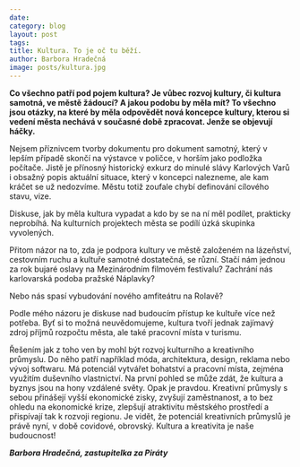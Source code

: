 ```yaml
---
date: 
category: blog
layout: post
tags: 
title: Kultura. To je oč tu běží.
author: Barbora Hradečná
image: posts/kultura.jpg
---
```

**Co všechno patří pod pojem kultura? Je vůbec rozvoj kultury, či kultura samotná, ve městě žádoucí? A jakou podobu by měla mít? To všechno jsou otázky, na které by měla odpovědět nová koncepce kultury, kterou si vedení města nechává v současné době zpracovat. Jenže se objevují háčky.**

Nejsem příznivcem tvorby dokumentu pro dokument samotný, který v lepším případě skončí na výstavce v poličce, v horším jako podložka počítače. Jistě je přínosný historický exkurz do minulé slávy Karlových Varů i obsažný popis aktuální situace, který v koncepci nalezneme, ale kam kráčet se už nedozvíme. Městu totiž zoufale chybí definování cílového stavu, vize.

Diskuse, jak by měla kultura vypadat a kdo by se na ní měl podílet, prakticky neprobíhá. Na kulturních projektech města se podílí úzká skupinka vyvolených.

Přitom názor na to, zda je podpora kultury ve městě založeném na lázeňství, cestovním ruchu a kultuře samotné dostatečná, se různí. Stačí nám jednou za rok bujaré oslavy na Mezinárodním filmovém festivalu? Zachrání nás karlovarská podoba pražské Náplavky?

Nebo nás spasí vybudování nového amfiteátru na Rolavě?

Podle mého názoru je diskuse nad budoucím přístup ke kultuře více než potřeba. Byť si to možná neuvědomujeme, kultura tvoří jednak zajímavý zdroj příjmů rozpočtu města, ale také pracovní místa v turismu.

Řešením jak z toho ven by mohl být rozvoj kulturního a kreativního průmyslu. Do něho patří například móda, architektura, design, reklama nebo vývoj softwaru. Má potenciál vytvářet bohatství a pracovní místa, zejména využitím duševního vlastnictví. Na první pohled se může zdát, že kultura a byznys jsou na hony vzdálené světy. Opak je pravdou. Kreativní průmysly s sebou přinášejí vyšší ekonomické zisky, zvyšují zaměstnanost, a to bez ohledu na ekonomické krize, zlepšují atraktivitu městského prostředí a přispívají tak k rozvoji regionu. Je vidět, že potenciál kreativních průmyslů je právě nyní, v době covidové, obrovský. Kultura a kreativita je naše budoucnost!

***Barbora Hradečná, zastupitelka za Piráty***
